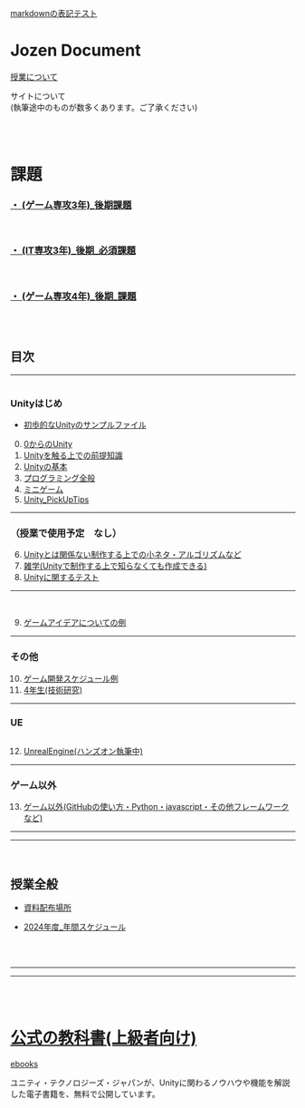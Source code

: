 [markdownの表記テスト](_TestFolder/CodeDisplay1.html)

# Jozen Document

[授業について](about_Lesson.md)

サイトについて  
(執筆途中のものが数多くあります。ご了承ください)  


<br>

<br>

# 課題

### **[・ (ゲーム専攻3年)_後期課題](2ndTermAssignment_Game.md)**  

<br>

### **[・ (IT専攻3年)_後期_必須課題](2ndTermAssignment_IT.md)**  

<br>


### **[・ (ゲーム専攻4年)_後期_課題](2ndTerm4nen.md)**  


<br>

<br>

## **目次**

---

 <img src="{{ site.baseurl }}/assets/images/Unity.png"  alt="" title="" >

### Unityはじめ 

- <a href="https://github.com/YJozen/Unity_LessonProject?tab=readme-ov-file
c" target="_blank">初歩的なUnityのサンプルファイル</a>




0. [0からのUnity](0_Tutorial/0.md)
1. [Unityを触る上での前提知識](1_ElementaryKnowledge/index1_0.md)  
2. [Unityの基本](2_UnityBasicKnowledge/2.md)
3. [プログラミング全般](3_ProgramBasic/3_0.md)
4. [ミニゲーム](4_MiniGame/4_0.md)
5. [Unity_PickUpTips](5_UnityPickUpTips/5_0.md)

---

### （授業で使用予定　なし）
6. [Unityとは関係ない制作する上での小ネタ・アルゴリズムなど](6_GameTips/6_index.md)
7. [雑学(Unityで制作する上で知らなくても作成できる)](7_UnityTrivia/7.md)
8. [Unityに関するテスト](8_UnityTest/UnityTest.md)


---
<br>

<!--
### (ゲーム専攻)_前期課題予定
-->

9. [ゲームアイデアについての例](9_GameIdea/GameIdea.md)

---

### その他
10. [ゲーム開発スケジュール例](10_DevelopmentSystem/12_.md)
11. [4年生(技術研究)](https://drive.google.com/drive/folders/1TpJ4X9BsxgRowhkXeRwHW9v035wBncIT)

---

### UE
<img src="{{ site.baseurl }}/assets/images/UE.png"  alt="" title="" class="position-center">

12. [UnrealEngine(ハンズオン執筆中)](12_UnrealEngine/8_0.md)


---

### ゲーム以外
13. [ゲーム以外(GitHubの使い方・Python・javascript・その他フレームワークなど)](13_OtherThanGames/9_0.md)

---
---

<br>

## 授業全般

+ <a href="https://drive.google.com/drive/folders/1HB7OoyzdHM3_PNg-6Q7Ln2pf44dN0e1m" target="_blank">資料配布場所</a>

+ <a href="https://docs.google.com/spreadsheets/d/1nar1mbPLBWnX5I3DaNg93zN5vKgjLRBzA5sCK2A8ecg/edit#gid=361639574" target="_blank">2024年度_年間スケジュール</a>

<br>
<br>

---

---

<br>
<br>


# [公式の教科書(上級者向け)](OfficialText.md)

<a href="https://unity3d.jp/game/game-ebooks/" target="_blank">ebooks</a>

ユニティ・テクノロジーズ・ジャパンが、Unityに関わるノウハウや機能を解説した電子書籍を、無料で公開しています。